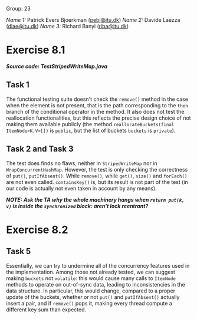 Group: 23

*Name 1:* Patrick Evers Bjoerkman (pebj@itu.dk)
*Name 2:* Davide Laezza (dlae@itu.dk)
*Name 3:* Richard Banyi (riba@itu.dk)

# Exercise 8.1
***Source code: TestStripedWriteMap.java***

## Task 1
The functional testing suite doesn't check the `remove()` method in the case when
the element is not present, that is the path corresponding to the `then` branch of
the conditional operator in the method. It also does not test the reallocation
functionalities, but this reflects the precise design choice of not making them
available publicly (the method `reallocateBuckets(final ItemNode<K,V>[])` is
`public`, but the list of buckets `buckets` is `private`).

## Task 2 and Task 3
The test does finds no flaws, neither in `StripedWriteMap` nor in
`WrapConcurrentHashMap`. However, the test is only checking the correctness of
`put()`, `putIfAbsent()`. While `remove()`, while `get()`, `size()` and `forEach()`
are not even called. `containsKey()` is, but its result is not part of the test
(in our code is actually not even taken in account by any means).

___NOTE: Ask the TA why the whole machinery hangs when `return put(k, v)` is
inside the `synchronized` block: aren't lock reentrant?___

# Exercise 8.2

## Task 5
Essentially, we can try to undermine all of the concurrency features used in the
implementation. Among those not already tested, we can suggest making `buckets`
not `volatile`: this would cause many calls to `ItemNode` methods to operate on
out-of-sync data, leading to inconsistencies in the data structure. In particular,
this would change, compared to a proper update of the buckets, whether or not
`put()` and `putIfAbsent()` actually insert a pair, and if `remove()` pops it,
making every thread compute a different key sum than expected.
